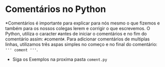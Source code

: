 # Comentários no Python

*Comentários é importante para explicar para nós mesmo o que fizemos e também para os nossos colegas lerem e corrigir o que escrevemos. O Python, utiliza o caracter `#`antes de iniciar o comentários e no fim do comentário assim: `#`coment`#`. Para adicionar comentários de multiplas linhas, utilizamos três aspas simples no começo e no final do comentário: `''' coment '''`.

* Siga os Exemplos na proxima pasta `coment.py`
